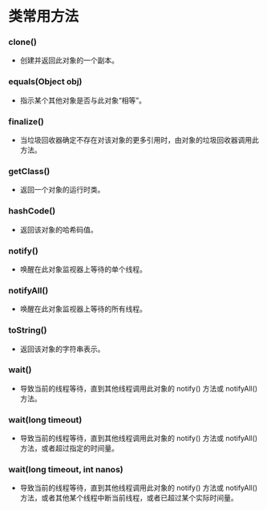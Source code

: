 # 类常用方法

### clone() 

- 创建并返回此对象的一个副本。

### equals(Object obj)

- 指示某个其他对象是否与此对象“相等”。

### finalize()

- 当垃圾回收器确定不存在对该对象的更多引用时，由对象的垃圾回收器调用此方法。

### getClass()

- 返回一个对象的运行时类。

### hashCode()

- 返回该对象的哈希码值。

### notify()

- 唤醒在此对象监视器上等待的单个线程。

### notifyAll()

- 唤醒在此对象监视器上等待的所有线程。

### toString()

- 返回该对象的字符串表示。

### wait()

- 导致当前的线程等待，直到其他线程调用此对象的 notify() 方法或 notifyAll() 方法。

### wait(long timeout)

- 导致当前的线程等待，直到其他线程调用此对象的 notify() 方法或 notifyAll() 方法，或者超过指定的时间量。

### wait(long timeout, int nanos)

- 导致当前的线程等待，直到其他线程调用此对象的 notify() 方法或 notifyAll() 方法，或者其他某个线程中断当前线程，或者已超过某个实际时间量。